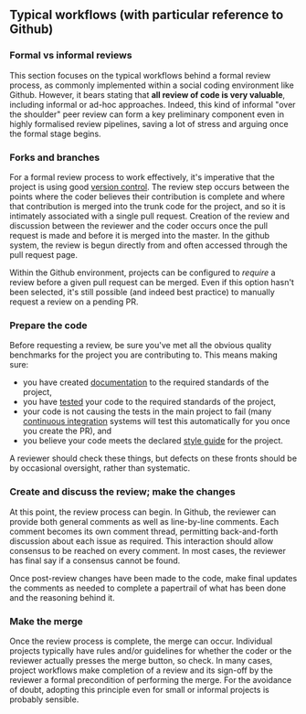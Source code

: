 ## Typical workflows (with particular reference to Github)

<a name="Formal_vs_informal_reviews"></a>
### Formal vs informal reviews

This section focuses on the typical workflows behind a formal review process, as commonly implemented within a social coding environment like Github. However, it bears stating that **all review of code is very valuable**, including informal or ad-hoc approaches. Indeed, this kind of informal "over the shoulder" peer review can form a key preliminary component even in highly formalised review pipelines, saving a lot of stress and arguing once the formal stage begins.

<a name="forks_and_branches"></a>
### Forks and branches

For a formal review process to work effectively, it's imperative that the project is using good [version control](../version_control/version_control). The review step occurs between the points where the coder believes their contribution is complete and where that contribution is merged into the trunk code for the project, and so it is intimately associated with a single pull request. Creation of the review and discussion between the reviewer and the coder occurs once the pull request is made and before it is merged into the master. In the github system, the review is begun directly from and often accessed through the pull request page.

Within the Github environment, projects can be configured to *require* a review before a given pull request can be merged. Even if this option hasn't been selected, it's still possible (and indeed best practice) to manually request a review on a pending PR.

<a name="prepare_the_code"></a>
### Prepare the code

Before requesting a review, be sure you've met all the obvious quality benchmarks for the project you are contributing to. This means making sure:

- you have created [documentation](#Documentation) to the required standards of the project,
- you have [tested](#Improvements_to_testing) your code to the required standards of the project,
- your code is not causing the tests in the main project to fail (many [continuous integration](../continuous_integration/continuous_integration) systems will test this automatically for you once you create the PR), and
- you believe your code meets the declared [style guide](#Style_enforcement) for the project.

A reviewer should check these things, but defects on these fronts should be by occasional oversight, rather than systematic.

<a name="create_discuss_change"></a>
### Create and discuss the review; make the changes

At this point, the review process can begin. In Github, the reviewer can provide both general comments as well as line-by-line comments. Each comment becomes its own comment thread, permitting back-and-forth discussion about each issue as required. This interaction should allow consensus to be reached on every comment. In most cases, the reviewer has final say if a consensus cannot be found.

Once post-review changes have been made to the code, make final updates the comments as needed to complete a papertrail of what has been done and the reasoning behind it.

<a name="make_the_merge"></a>
### Make the merge

Once the review process is complete, the merge can occur. Individual projects typically have rules and/or guidelines for whether the coder or the reviewer actually presses the merge button, so check. In many cases, project workflows make completion of a review and its sign-off by the reviewer a formal precondition of performing the merge. For the avoidance of doubt, adopting this principle even for small or informal projects is probably sensible.

